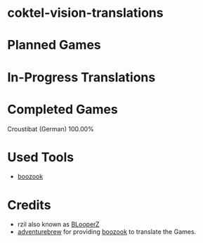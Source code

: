 # coktel-vision-translations

# Planned Games


# In-Progress Translations


# Completed Games
Croustibat (German) 100.00%

# Used Tools
* [boozook](https://github.com/adventurebrew/boozook)

# Credits
* rzil also known as [BLooperZ](https://github.com/BLooperZ)
* [adventurebrew](https://github.com/adventurebrew) for providing [boozook](https://github.com/adventurebrew/boozook) to translate the Games.

